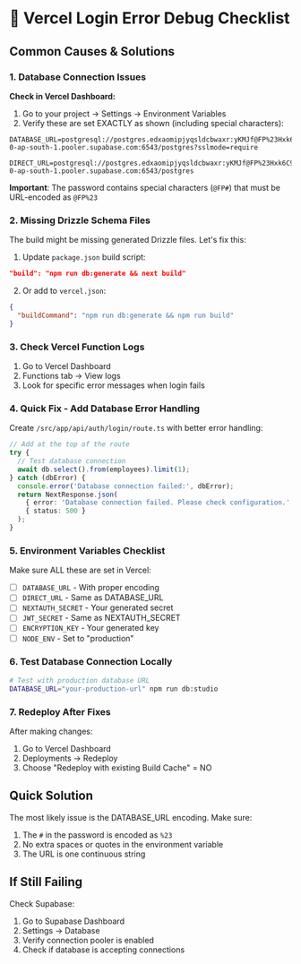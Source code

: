# 🔧 Vercel Login Error Debug Checklist

## Common Causes & Solutions

### 1. Database Connection Issues

**Check in Vercel Dashboard:**
1. Go to your project → Settings → Environment Variables
2. Verify these are set EXACTLY as shown (including special characters):

```env
DATABASE_URL=postgresql://postgres.edxaomipjyqsldcbwaxr:yKMJf@FP%23Hxk6C9@aws-0-ap-south-1.pooler.supabase.com:6543/postgres?sslmode=require

DIRECT_URL=postgresql://postgres.edxaomipjyqsldcbwaxr:yKMJf@FP%23Hxk6C9@aws-0-ap-south-1.pooler.supabase.com:6543/postgres
```

**Important**: The password contains special characters (`@FP#`) that must be URL-encoded as `@FP%23`

### 2. Missing Drizzle Schema Files

The build might be missing generated Drizzle files. Let's fix this:

1. Update `package.json` build script:
```json
"build": "npm run db:generate && next build"
```

2. Or add to `vercel.json`:
```json
{
  "buildCommand": "npm run db:generate && npm run build"
}
```

### 3. Check Vercel Function Logs

1. Go to Vercel Dashboard
2. Functions tab → View logs
3. Look for specific error messages when login fails

### 4. Quick Fix - Add Database Error Handling

Create `/src/app/api/auth/login/route.ts` with better error handling:

```typescript
// Add at the top of the route
try {
  // Test database connection
  await db.select().from(employees).limit(1);
} catch (dbError) {
  console.error('Database connection failed:', dbError);
  return NextResponse.json(
    { error: 'Database connection failed. Please check configuration.' },
    { status: 500 }
  );
}
```

### 5. Environment Variables Checklist

Make sure ALL these are set in Vercel:

- [ ] `DATABASE_URL` - With proper encoding
- [ ] `DIRECT_URL` - Same as DATABASE_URL
- [ ] `NEXTAUTH_SECRET` - Your generated secret
- [ ] `JWT_SECRET` - Same as NEXTAUTH_SECRET
- [ ] `ENCRYPTION_KEY` - Your generated key
- [ ] `NODE_ENV` - Set to "production"

### 6. Test Database Connection Locally

```bash
# Test with production database URL
DATABASE_URL="your-production-url" npm run db:studio
```

### 7. Redeploy After Fixes

After making changes:
1. Go to Vercel Dashboard
2. Deployments → Redeploy
3. Choose "Redeploy with existing Build Cache" = NO

## Quick Solution

The most likely issue is the DATABASE_URL encoding. Make sure:
1. The `#` in the password is encoded as `%23`
2. No extra spaces or quotes in the environment variable
3. The URL is one continuous string

## If Still Failing

Check Supabase:
1. Go to Supabase Dashboard
2. Settings → Database
3. Verify connection pooler is enabled
4. Check if database is accepting connections
